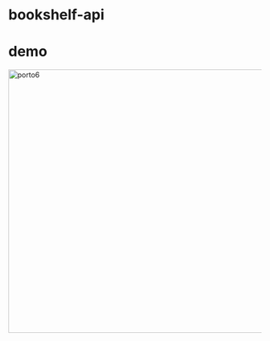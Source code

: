 # bookshelf-api
# demo
<img width="524" alt="porto6" src="https://github.com/kodeman274/bookshelf-api/assets/99820483/b718162f-3733-4fec-bdd0-f854baf9a716">

